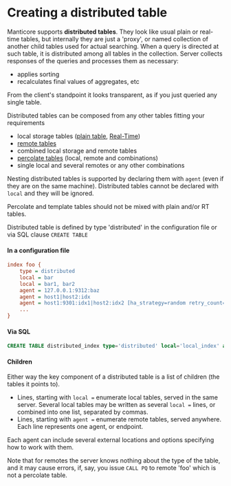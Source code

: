 # Creating a distributed table

Manticore supports **distributed tables**. They look like usual plain or real-time tables, but internally they are just a 'proxy', or named collection of another child tables used for actual searching. When a query is directed at such table, it is distributed among all tables in the collection. Server collects responses of the queries and processes them as necessary:

* applies sorting
* recalculates final values of aggregates, etc

From the client's standpoint it looks transparent, as if you just queried any single table.

Distributed tables can be composed from any other tables fitting your requirements

* local storage tables ([plain table](../../Creating_an_index/Local_indexes/Plain_index.md), [Real-Time](../../Creating_an_index/Local_indexes/Real-time_index.md))
* [remote tables](../../Creating_an_index/Creating_a_distributed_index/Remote_indexes.md)
* combined local storage and remote tables
* [percolate tables](../../Creating_an_index/Local_indexes/Percolate_index.md) (local, remote and combinations)
* single local and several remotes or any other combinations

Nesting distributed tables is supported by declaring them with `agent` (even if they are on the same machine). Distributed tables cannot be declared with `local` and they will be ignored.

Percolate and template tables should not be mixed with plain and/or RT tables.

Distributed table is defined by type 'distributed' in the configuration file or via SQL clause `CREATE TABLE`

#### In a configuration file

```ini
index foo {
    type = distributed
    local = bar
    local = bar1, bar2
    agent = 127.0.0.1:9312:baz
    agent = host1|host2:idx
    agent = host1:9301:idx1|host2:idx2 [ha_strategy=random retry_count=10]
    ...
}
```

#### Via SQL

```sql
CREATE TABLE distributed_index type='distributed' local='local_index' agent='127.0.0.1:9312:remote_index'
```

#### Children

Either way the key component of a distributed table is a list of children (the tables it points to).

* Lines, starting with `local =` enumerate local tables, served in the same server. Several local tables may be written as several `local =` lines, or combined into one list, separated by commas.
* Lines, starting with `agent =` enumerate remote tables, served anywhere. Each line represents one agent, or endpoint.

Each agent can include several external locations and options specifying how to work with them.

Note that for remotes the server knows nothing about the type of the table, and it may cause errors, if, say, you issue `CALL PQ` to remote 'foo' which is not a percolate table. 